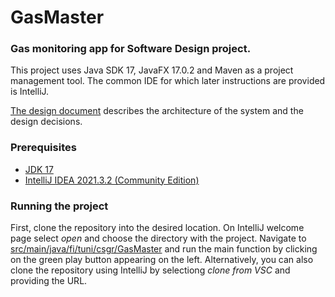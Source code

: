 # GasMaster
### Gas monitoring app for Software Design project.

This project uses Java SDK 17, JavaFX 17.0.2 and Maven as a project management tool.
The common IDE for which later instructions are provided is IntelliJ.

[The design document](FinalDesignDocument.pdf) describes the architecture of the system and the design decisions.

### Prerequisites
- [JDK 17](https://www.oracle.com/java/technologies/downloads/)
- [IntelliJ IDEA 2021.3.2 (Community Edition)](https://www.jetbrains.com/idea/download/)

### Running the project
First, clone the repository into the desired location. On IntelliJ welcome page select *open* and choose the directory with the project.
Navigate to [src/main/java/fi/tuni/csgr/GasMaster](src/main/java/fi/tuni/csgr/GasMaster.java) and run the main function by clicking on the green play button appearing
on the left. Alternatively, you can also clone the repository using IntelliJ by selectiong *clone from VSC* and providing the URL.

